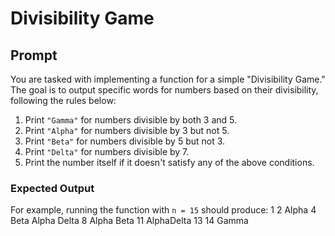 
# Divisibility Game

## Prompt

You are tasked with implementing a function for a simple "Divisibility Game." The goal is to output specific words for numbers based on their divisibility, following the rules below:

1. Print `"Gamma"` for numbers divisible by both 3 and 5.
2. Print `"Alpha"` for numbers divisible by 3 but not 5.
3. Print `"Beta"` for numbers divisible by 5 but not 3.
4. Print `"Delta"` for numbers divisible by 7.
5. Print the number itself if it doesn't satisfy any of the above conditions.

### Expected Output

For example, running the function with `n = 15` should produce:
    1
    2
    Alpha
    4
    Beta
    Alpha
    Delta
    8
    Alpha
    Beta
    11
    AlphaDelta
    13
    14
    Gamma

